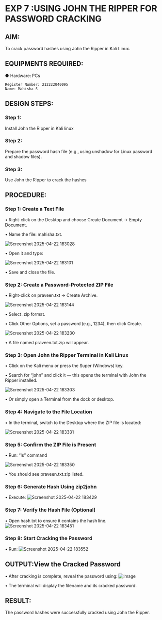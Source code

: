 # EXP 7 :USING JOHN THE RIPPER FOR PASSWORD CRACKING

## AIM:
To crack password hashes using John the Ripper in Kali Linux.

## EQUIPMENTS REQUIRED:
●	Hardware: PCs

```
Register Number: 212222040095
Name: Mahisha S
```

## DESIGN STEPS:
### Step 1:
Install John the Ripper in Kali linux

### Step 2:
Prepare the password hash file (e.g., using unshadow for Linux password and shadow files).

### Step 3:
Use John the Ripper to crack the hashes

## PROCEDURE:
### Step 1: Create a Text File

  •	Right-click on the Desktop and choose Create Document → Empty Document.
  
  •	Name the file: mahisha.txt.

  ![Screenshot 2025-04-22 183028](https://github.com/user-attachments/assets/ad61c866-4f83-4770-bb32-e743d93c4a92)


  •	Open it and type:

  ![Screenshot 2025-04-22 183101](https://github.com/user-attachments/assets/c946133f-3bdc-4c09-ae5d-57b128904e8a)


  •	Save and close the file.

### Step 2: Create a Password-Protected ZIP File

  •	Right-click on praveen.txt → Create Archive.
  
  ![Screenshot 2025-04-22 183144](https://github.com/user-attachments/assets/729f6455-927c-4680-8002-a02824bee4d9)


  •	Select .zip format.
  
  •	Click Other Options, set a password (e.g., 1234), then click Create.

  ![Screenshot 2025-04-22 183230](https://github.com/user-attachments/assets/682b5157-9460-47ab-a03f-5963557d4ae8)


  •	A file named praveen.txt.zip will appear.

### Step 3: Open John the Ripper Terminal in Kali Linux

  •	Click on the Kali menu or press the Super (Windows) key.
  
  •	Search for “john” and click it — this opens the terminal with John the Ripper installed.

  ![Screenshot 2025-04-22 183303](https://github.com/user-attachments/assets/121b6a0c-4b81-431c-92ed-d47cbb898636)


  •	Or simply open a Terminal from the dock or desktop.

### Step 4: Navigate to the File Location

  •	In the terminal, switch to the Desktop where the ZIP file is located:
  
  ![Screenshot 2025-04-22 183331](https://github.com/user-attachments/assets/dc5374d4-eb43-4713-83f1-c571cfb0b3cf)


### Step 5: Confirm the ZIP File is Present

  •	Run: “ls” command
  
  ![Screenshot 2025-04-22 183350](https://github.com/user-attachments/assets/e2501125-82fb-4170-9987-a84261de9fa0)


  •	You should see praveen.txt.zip listed.

### Step 6: Generate Hash Using zip2john

  •	Execute:
  ![Screenshot 2025-04-22 183429](https://github.com/user-attachments/assets/b2fb4d69-5070-4d1b-bc0b-ec8f247ce229)


### Step 7: Verify the Hash File (Optional)
  •	Open hash.txt to ensure it contains the hash line.
  ![Screenshot 2025-04-22 183451](https://github.com/user-attachments/assets/4bf6c35c-66cf-4d36-a489-12c6830ce7f5)


### Step 8: Start Cracking the Password
  •	Run:
  ![Screenshot 2025-04-22 183552](https://github.com/user-attachments/assets/f1afb549-b56e-498d-8ff3-deb29854ba22)


## OUTPUT:View the Cracked Password
  • After cracking is complete, reveal the password using:
  ![image](https://github.com/user-attachments/assets/d93fe2be-f483-4326-beca-31c7b6affb85)


  •	The terminal will display the filename and its cracked password.


## RESULT:
The password hashes were successfully cracked using John the Ripper.

